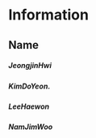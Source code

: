 Information
===========
Name
----
##### JeongjinHwi
##### KimDoYeon.
##### LeeHaewon
##### NamJimWoo
